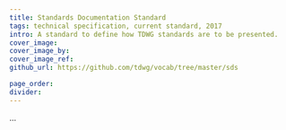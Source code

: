 ```yaml
---
title: Standards Documentation Standard
tags: technical specification, current standard, 2017
intro: A standard to define how TDWG standards are to be presented.
cover_image: 
cover_image_by: 
cover_image_ref: 
github_url: https://github.com/tdwg/vocab/tree/master/sds

page_order: 
divider: 
---
```


...

